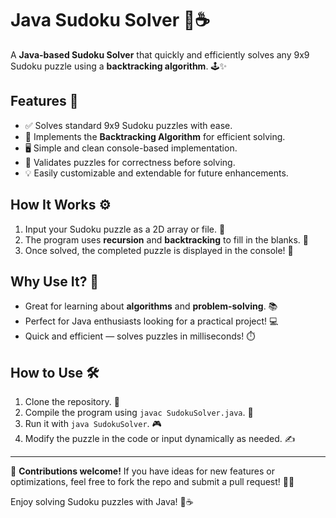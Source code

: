 # Java Sudoku Solver 🧩☕️

A **Java-based Sudoku Solver** that quickly and efficiently solves any 9x9 Sudoku puzzle using a **backtracking algorithm**. 🕹️✨

## Features 🚀
- ✅ Solves standard 9x9 Sudoku puzzles with ease.  
- 🧠 Implements the **Backtracking Algorithm** for efficient solving.  
- 🖥️ Simple and clean console-based implementation.  
- 🔎 Validates puzzles for correctness before solving.  
- 💡 Easily customizable and extendable for future enhancements.  

## How It Works ⚙️
1. Input your Sudoku puzzle as a 2D array or file. 📄  
2. The program uses **recursion** and **backtracking** to fill in the blanks. 🔄  
3. Once solved, the completed puzzle is displayed in the console! 🎉  

## Why Use It? 🤔
- Great for learning about **algorithms** and **problem-solving**. 📚  
- Perfect for Java enthusiasts looking for a practical project! 💻  
- Quick and efficient — solves puzzles in milliseconds! ⏱️  

## How to Use 🛠️
1. Clone the repository. 🐙  
2. Compile the program using `javac SudokuSolver.java`. 📂  
3. Run it with `java SudokuSolver`. 🎮  
4. Modify the puzzle in the code or input dynamically as needed. ✍️  

---

🎯 **Contributions welcome!** If you have ideas for new features or optimizations, feel free to fork the repo and submit a pull request! 💖✨

Enjoy solving Sudoku puzzles with Java! 🎯☕️
